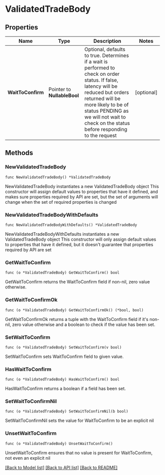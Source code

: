 # ValidatedTradeBody

## Properties

Name | Type | Description | Notes
------------ | ------------- | ------------- | -------------
**WaitToConfirm** | Pointer to **NullableBool** | Optional, defaults to true. Determines if a wait is performed to check on order status. If false, latency will be reduced but orders returned will be more likely to be of status PENDING as we will not wait to check on the status before responding to the request | [optional] 

## Methods

### NewValidatedTradeBody

`func NewValidatedTradeBody() *ValidatedTradeBody`

NewValidatedTradeBody instantiates a new ValidatedTradeBody object
This constructor will assign default values to properties that have it defined,
and makes sure properties required by API are set, but the set of arguments
will change when the set of required properties is changed

### NewValidatedTradeBodyWithDefaults

`func NewValidatedTradeBodyWithDefaults() *ValidatedTradeBody`

NewValidatedTradeBodyWithDefaults instantiates a new ValidatedTradeBody object
This constructor will only assign default values to properties that have it defined,
but it doesn't guarantee that properties required by API are set

### GetWaitToConfirm

`func (o *ValidatedTradeBody) GetWaitToConfirm() bool`

GetWaitToConfirm returns the WaitToConfirm field if non-nil, zero value otherwise.

### GetWaitToConfirmOk

`func (o *ValidatedTradeBody) GetWaitToConfirmOk() (*bool, bool)`

GetWaitToConfirmOk returns a tuple with the WaitToConfirm field if it's non-nil, zero value otherwise
and a boolean to check if the value has been set.

### SetWaitToConfirm

`func (o *ValidatedTradeBody) SetWaitToConfirm(v bool)`

SetWaitToConfirm sets WaitToConfirm field to given value.

### HasWaitToConfirm

`func (o *ValidatedTradeBody) HasWaitToConfirm() bool`

HasWaitToConfirm returns a boolean if a field has been set.

### SetWaitToConfirmNil

`func (o *ValidatedTradeBody) SetWaitToConfirmNil(b bool)`

 SetWaitToConfirmNil sets the value for WaitToConfirm to be an explicit nil

### UnsetWaitToConfirm
`func (o *ValidatedTradeBody) UnsetWaitToConfirm()`

UnsetWaitToConfirm ensures that no value is present for WaitToConfirm, not even an explicit nil

[[Back to Model list]](../README.md#documentation-for-models) [[Back to API list]](../README.md#documentation-for-api-endpoints) [[Back to README]](../README.md)


